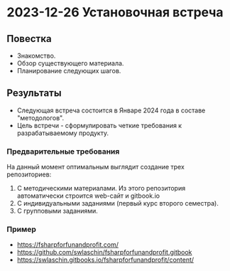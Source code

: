 # 2023-12-26 Установочная встреча

## Повестка

- Знакомство.
- Обзор существующего материала.
- Планирование следующих шагов.

## Результаты

- Следующая встреча состоится в Январе 2024 года в составе "методологов".
- Цель встречи - сформулировать четкие требования к разрабатываемому продукту.

### Предварительные требования

На данный момент оптимальным выглядит создание трех репозиториев:

1. С методическими материалами. Из этого репозитория автоматически строится web-сайт и gitbook.io
2. С индивидуальными заданиями (первый курс второго семестра).
3. С групповыми заданиями.

### Пример

- https://fsharpforfunandprofit.com/
- https://github.com/swlaschin/fsharpforfunandprofit.gitbook
- https://swlaschin.gitbooks.io/fsharpforfunandprofit/content/